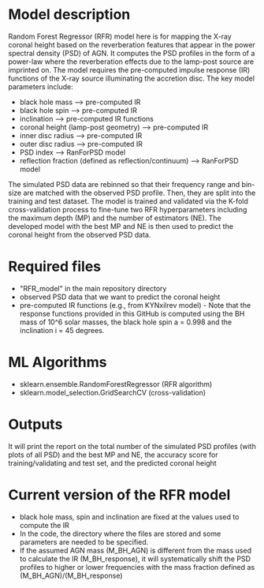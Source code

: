 # Model description
Random Forest Regressor (RFR) model here is for mapping the X-ray coronal height based on the reverberation features that appear in the power spectral density (PSD) of AGN. It computes the PSD profiles in the form of a power-law where the reverberation effects due to the lamp-post source are imprinted on. The model requires the pre-computed impulse response (IR) functions of the X-ray source illuminating the accretion disc. The key model parameters include:
- black hole mass --> pre-computed IR 
- black hole spin --> pre-computed IR 
- inclination --> pre-computed IR functions 
- coronal height (lamp-post geometry) --> pre-computed IR
- inner disc radius --> pre-computed IR
- outer disc radius --> pre-computed IR
- PSD index --> RanForPSD model
- reflection fraction (defined as reflection/continuum) --> RanForPSD model

The simulated PSD data are rebinned so that their frequency range and bin-size are matched with the observed PSD profile. Then, they are split into the training and test dataset. The model is trained and validated via the K-fold cross-validation process to fine-tune two RFR hyperparameters including the maximum depth (MP) and the number of estimators (NE). The developed model with the best MP and NE is then used to predict the coronal height from the observed PSD data.

# Required files
- "RFR_model" in the main repository directory
- observed PSD data that we want to predict the coronal height
- pre-computed IR functions (e.g., from KYNxilrev model) - Note that the response functions provided in this GitHub is computed using the BH mass of 10^6 solar masses, the black hole spin a = 0.998 and the inclination i = 45 degrees.

# ML Algorithms
- sklearn.ensemble.RandomForestRegressor (RFR algorithm)
- sklearn.model_selection.GridSearchCV (cross-validation)

# Outputs
It will print the report on the total number of the simulated PSD profiles (with plots of all PSD) and the best MP and NE, the accuracy score for training/validating and test set, and the predicted coronal height 

# Current version of the RFR model
- black hole mass, spin and inclination are fixed at the values used to compute the IR
- In the code, the directory where the files are stored and some parameters are needed to be specified.
- If the assumed AGN mass (M_BH_AGN) is different from the mass used to calculate the IR (M_BH_response), it will systematically shift the PSD profiles to higher or lower frequencies with the mass fraction defined as (M_BH_AGN)/(M_BH_response)
